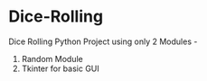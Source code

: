 # Dice-Rolling
Dice Rolling Python Project using only 2 Modules - 
  1. Random Module
  2. Tkinter for basic GUI
